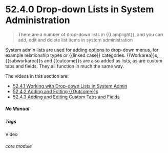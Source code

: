 # 52.4.0 Drop-down Lists in System Administration

> There are a number of drop-down lists in {{Lamplight}}, and you can add, edit and delete list items in system administration 

System admin lists are used for adding options to drop-down menus, for example relationship types or {{linked case}} categories. {{Workarea}}s, {{subworkarea}}s and {{outcome}}s are also added as lists, as are custom tabs and fields. They all function in much the same way. 

The videos in this section are:

- [52.4.1 Working with Drop-down Lists in System Admin](/help/index/p/52.4.1)
- [52.4.2 Adding and Editing {{Outcome}}s](/help/index/p/52.4.2)
- [52.4.3 Adding and Editing Custom Tabs and Fields](/help/index/p/52.3.3)


##### No Manual

##### Tags
Video

###### core module
